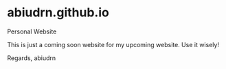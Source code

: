 # abiudrn.github.io
Personal Website

This is just a coming soon website for my upcoming website.
Use it wisely!

Regards,
abiudrn
